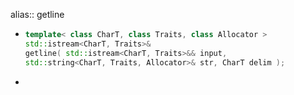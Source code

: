 alias:: getline

- ``` cpp
  template< class CharT, class Traits, class Allocator >
  std::istream<CharT, Traits>&
  getline( std::istream<CharT, Traits>&& input, 
  std::string<CharT, Traits, Allocator>& str, CharT delim );
  ```
-
